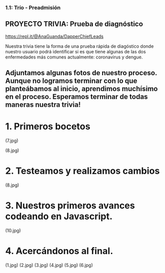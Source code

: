 ### 1.1: Trío - Preadmisión

## PROYECTO TRIVIA: Prueba de diagnóstico

<https://repl.it/@AnaGuanda/DapperChiefLeads>

Nuestra trivia tiene la forma de una prueba rápida de diagóstico donde nuestro usuario podrá identificar si es que tiene algunas de las dos enfermedades más comunes actualmente: coronavirus y dengue.


## Adjuntamos algunas fotos de nuestro proceso. Aunque no logramos terminar con lo que planteábamos al inicio, aprendimos muchísimo en el proceso. Esperamos terminar de todas maneras nuestra trivia!

# 1. Primeros bocetos

(7.jpg)

(8.jpg)

# 2. Testeamos y realizamos cambios

(8.jpg)

# 3. Nuestros primeros avances codeando en Javascript.

(10.jpg)

# 4. Acercándonos al final.

(1.jpg)
(2.jpg)
(3.jpg)
(4.jpg)
(5.jpg)
(6.jpg)

